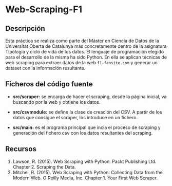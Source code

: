 # Web-Scraping-F1

## Descripción

Esta práctica se realiza como parte del Máster en Ciencia de Datos de la Universitat Oberta de Catalunya más concretamente dentro de la asignatura Tipología y ciclo de vida de los datos. El lenguaje de programación elegido para el desarrollo de la misma ha sido Python. En ella se aplican técnicas de web scraping para extraer datos de la web `f1-fansite.com` y generar un dataset con la información resultante.

## Ficheros del código fuente


- **src/scraper:** se encarga de hacer el scraping, desde la página inicial, va buscando por la web y obtiene los datos.

- **src/csvmodule:** se define la clase de creación del CSV. A partir de los datos que consigue el scraper, los introduce en un fichero.

- **src/main:** es el programa principal que incia el proceso de scraping y generación del fichero csv con los datos resultantes del scraping. 

## Recursos
1. Lawson, R. (2015). Web Scraping with Python. Packt Publishing Ltd. Chapter 2. Scraping the Data.
2. Mitchel, R. (2015). Web Scraping with Python: Collecting Data from the Modern Web. O'Reilly Media, Inc. Chapter 1. Your First Web Scraper.
